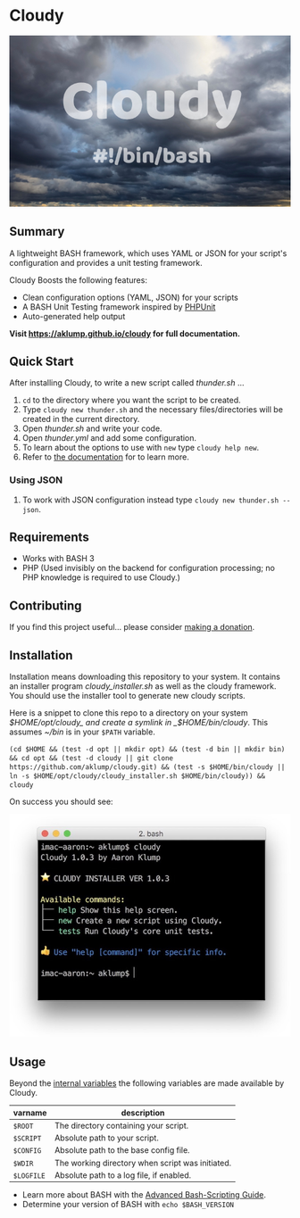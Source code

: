 # Cloudy

![cloudy](images/screenshot.jpg)

## Summary

A lightweight BASH framework, which uses YAML or JSON for your script's configuration and provides a unit testing framework.

Cloudy Boosts the following features:

* Clean configuration options (YAML, JSON) for your scripts
* A BASH Unit Testing framework inspired by [PHPUnit](https://phpunit.de)
* Auto-generated help output

**Visit <https://aklump.github.io/cloudy> for full documentation.**

## Quick Start

After installing Cloudy, to write a new script called _thunder.sh_ ...

1. `cd` to the directory where you want the script to be created.
1. Type `cloudy new thunder.sh` and the necessary files/directories will be created in the current directory.
1. Open _thunder.sh_ and write your code.
1. Open _thunder.yml_ and add some configuration.
1. To learn about the options to use with `new` type `cloudy help new`.
1. Refer to [the documentation](https://aklump.github.io/cloudy/README.html) for to learn more.
 
### Using JSON

1. To work with JSON configuration instead type `cloudy new thunder.sh --json`.
 
## Requirements

* Works with BASH 3
* PHP (Used invisibly on the backend for configuration processing; no PHP knowledge is required to use Cloudy.)

## Contributing

If you find this project useful... please consider [making a donation](https://www.paypal.com/cgi-bin/webscr?cmd=_s-xclick&hosted_button_id=4E5KZHDQCEUV8&item_name=Gratitude%20for%20aklump%2Fcloudy).

## Installation

Installation means downloading this repository to your system.  It contains an installer program _cloudy_installer.sh_ as well as the cloudy framework.  You should use the installer tool to generate new cloudy scripts.

Here is a snippet to clone this repo to a directory on your system _$HOME/opt/cloudy_ and create a symlink in _$HOME/bin/cloudy_.  This assumes _~/bin_ is in your `$PATH` variable.

    (cd $HOME && (test -d opt || mkdir opt) && (test -d bin || mkdir bin) && cd opt && (test -d cloudy || git clone https://github.com/aklump/cloudy.git) && (test -s $HOME/bin/cloudy || ln -s $HOME/opt/cloudy/cloudy_installer.sh $HOME/bin/cloudy)) && cloudy

On success you should see:

![Successful installation](images/installed.jpg)

## Usage

Beyond the [internal variables](https://www.tldp.org/LDP/abs/html/internalvariables.html#BASHSUBSHELLREF) the following variables are made available by Cloudy.

| varname | description |
|----------|----------|
| `$ROOT` | The directory containing your script. |
| `$SCRIPT` | Absolute path to your script.  |
| `$CONFIG` | Absolute path to the base config file. |
| `$WDIR` | The working directory when script was initiated. |
| `$LOGFILE` | Absolute path to a log file, if enabled. |

* Learn more about BASH with the [Advanced Bash-Scripting Guide](https://www.tldp.org/LDP/abs/html/).
* Determine your version of BASH with `echo $BASH_VERSION`
